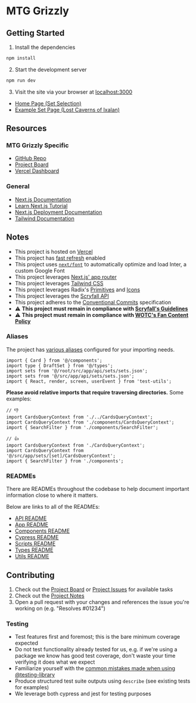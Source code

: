 # MTG Grizzly

## Getting Started

1. Install the dependencies

```bash
npm install
```

2. Start the development server

```bash
npm run dev
```

3. Visit the site via your browser at [localhost:3000](http://localhost:3000)

- [Home Page (Set Selection)](http://localhost:3000)
- [Example Set Page (Lost Caverns of Ixalan)](http://localhost:3000/sets/lci)

## Resources

### MTG Grizzly Specific

- [GitHub Repo]
- [Project Board]
- [Vercel Dashboard]

### General

- [Next.js Documentation]
- [Learn Next.js Tutorial]
- [Next.js Deployment Documentation]
- [Tailwind Documentation]

## Notes

- This project is hosted on [Vercel](https://vercel.com/tonytino/mtggrizzly)
- This project has [fast refresh](https://nextjs.org/docs/architecture/fast-refresh) enabled
- This project uses [`next/font`](https://nextjs.org/docs/basic-features/font-optimization) to automatically optimize and load Inter, a custom Google Font
- This project leverages [Next.js' app router](https://nextjs.org/docs#app-router-vs-pages-router)
- This project leverages [Tailwind CSS](https://tailwindcss.com)
- This project leverages Radix's [Primitives](https://www.radix-ui.com/primitives) and [Icons](https://www.radix-ui.com/icons)
- This project leverages the [Scryfall API](https://scryfall.com/docs/api)
- This project adheres to the [Conventional Commits] specification
- ⚠️ **This project must remain in compliance with [Scryfall's Guidelines](https://scryfall.com/docs/api#use-of-scryfall-data-and-images)**
- ⚠️ **This project must remain in compliance with [WOTC's Fan Content Policy](https://company.wizards.com/en/legal/fancontentpolicy)**

### Aliases

The project has [various aliases](https://github.com/tonytino/mtggrizzly/blob/30ad0c687f2011a4dcb007369071a32d89b9d667/tsconfig.json#L19-L25) configured for your importing needs.

```tsx
import { Card } from '@/components';
import type { DraftSet } from '@/types';
import sets from '@/root/src/app/api/sets/sets.json';
import sets from '@/src/app/api/sets/sets.json';
import { React, render, screen, userEvent } from 'test-utils';
```

**Please avoid relative imports that require traversing directories.** Some examples:

```tsx
// 👎
import CardsQueryContext from './../CardsQueryContext';
import CardsQueryContext from './components/CardsQueryContext';
import { SearchFilter } from './components/SearchFilter';

// 👍
import CardsQueryContext from './CardsQueryContext';
import CardsQueryContext from '@/src/app/sets/[set]/CardsQueryContext';
import { SearchFilter } from './components';
```

### READMEs

There are READMEs throughout the codebase to help document important information close to where it matters.

Below are links to all of the READMEs:

- [API README](./src/app/api/README.md)
- [App README](./src/app/README.md)
- [Components README](./src/components/README.md)
- [Cypress README](./cypress/README.md)
- [Scripts README](./scripts/README.md)
- [Types README](./types/README.md)
- [Utils README](./utils/README.md)

## Contributing

1. Check out the [Project Board] or [Project Issues] for available tasks
2. Check out the [Project Notes](https://github.com/tonytino/mtggrizzly#notes)
3. Open a pull request with your changes and references the issue you're working on (e.g. "Resolves #01234")

### Testing

- Test features first and foremost; this is the bare minimum coverage expected
- Do not test functionality already tested for us, e.g. if we're using a package we know has good test coverage, don't waste your time verifying it does what we expect
- Familiarize yourself with the [common mistakes made when using @testing-library](https://kentcdodds.com/blog/common-mistakes-with-react-testing-library)
- Produce structured test suite outputs using `describe` (see existing tests for examples)
- We leverage both cypress and jest for testing purposes

<!-- LINK REFERENCES -->

[Conventional Commits]: https://www.conventionalcommits.org/en/v1.0.0/#summary
[GitHub Repo]: https://github.com/tonytino/mtggrizzly
[Learn Next.js Tutorial]: https://nextjs.org/learn
[Next.js Deployment Documentation]: https://nextjs.org/docs/deployment
[Next.js Documentation]: https://nextjs.org/docs
[Project Board]: https://github.com/users/tonytino/projects/4/views/1
[Project Issues]: https://github.com/tonytino/mtggrizzly/issues
[Tailwind Documentation]: https://tailwindcss.com/docs/installation
[Vercel Dashboard]: https://vercel.com/tonytino/mtggrizzly